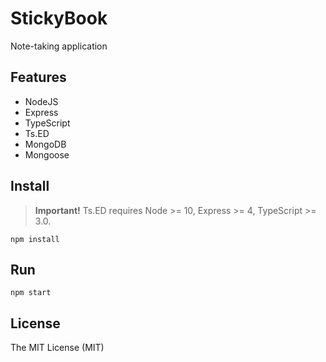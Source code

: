 # StickyBook

Note-taking application

## Features

- NodeJS
- Express
- TypeScript
- Ts.ED
- MongoDB
- Mongoose

## Install

> **Important!** Ts.ED requires Node >= 10, Express >= 4, TypeScript >= 3.0.

```batch
npm install
```

## Run

```
npm start
```

## License

The MIT License (MIT)
